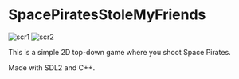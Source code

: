# SpacePiratesStoleMyFriends

![scr1](https://user-images.githubusercontent.com/17791454/161444101-de6addf9-da7c-4b9d-b156-8f35368dd874.png)
![scr2](https://user-images.githubusercontent.com/17791454/161444117-5990497d-8b0d-4d7c-ab51-1ef1272edc27.png)

 This is a simple 2D top-down game where you shoot Space Pirates.
 
 Made with SDL2 and C++.
